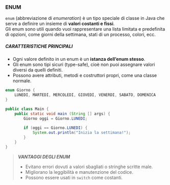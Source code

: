 ### ENUM
`enum` (abbreviazione di _enumeration_) è un tipo speciale di classe in Java che serve a definire un insieme di **valori costanti e fissi**.  
Gli enum sono utili quando vuoi rappresentare una lista limitata e predefinita di opzioni, come giorni della settimana, stati di un processo, colori, ecc.

##### CARATTERISTICHE PRINCIPALI
- Ogni valore definito in un enum è un **istanza dell’enum stesso**.
- Gli enum sono tipi sicuri (type-safe), cioè non puoi assegnare valori diversi da quelli definiti.
- Possono avere attributi, metodi e costruttori propri, come una classe normale.

```java
enum Giorno {
    LUNEDI, MARTEDI, MERCOLEDI, GIOVEDI, VENERDI, SABATO, DOMENICA
}

public class Main {
	public static void main (String [] args) {
		Giorno oggi = Giorno.LUNEDI;
		
		if (oggi == Giorno.LUNEDI) {
		    System.out.println("Inizia la settimana!");
		}
	}
}
```

> ***VANTAGGI DEGLI ENUM***
> - Evitano errori dovuti a valori sbagliati o stringhe scritte male.
> - Migliorano la leggibilità e manutenzione del codice.
> - Possono essere usati in `switch` come costanti.